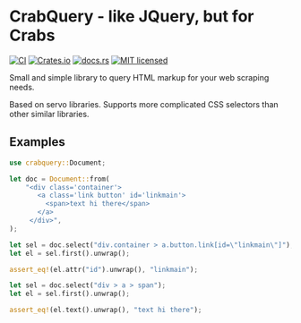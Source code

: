 # CrabQuery - like JQuery, but for Crabs

[![CI][ci-badge]][ci-url]
[![Crates.io][crates-badge]][crates-url]
[![docs.rs][docs-badge]][docs-url]
[![MIT licensed][mit-badge]][mit-url]

[ci-badge]: https://github.com/Gonzih/crabquery/workflows/CI/badge.svg
[ci-url]: https://github.com/Gonzih/crabquery/actions
[crates-badge]: https://img.shields.io/crates/v/crabquery.svg
[crates-url]: https://crates.io/crates/crabquery
[docs-badge]: https://docs.rs/crabquery/badge.svg
[docs-url]: https://docs.rs/crabquery
[mit-badge]: https://img.shields.io/badge/license-MIT-blue.svg
[mit-url]: LICENSE

Small and simple library to query HTML markup for your web scraping needs.

Based on servo libraries.
Supports more complicated CSS selectors than other similar libraries.

## Examples

```rust
use crabquery::Document;

let doc = Document::from(
    "<div class='container'>
       <a class='link button' id='linkmain'>
         <span>text hi there</span>
       </a>
     </div>",
);

let sel = doc.select("div.container > a.button.link[id=\"linkmain\"]");
let el = sel.first().unwrap();

assert_eq!(el.attr("id").unwrap(), "linkmain");

let sel = doc.select("div > a > span");
let el = sel.first().unwrap();

assert_eq!(el.text().unwrap(), "text hi there");
```
